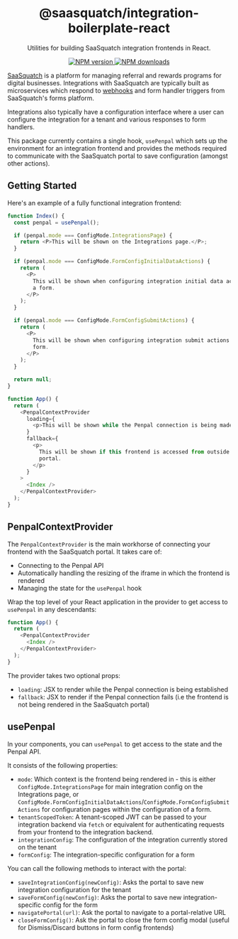 <h1 align="center">@saasquatch/integration-boilerplate-react</h1>

<p align="center">Utilities for building SaaSquatch integration frontends in React.</p>

<p align="center">
  <a href="https://www.npmjs.com/package/@saasquatch/integration-boilerplate-react"><img src="https://img.shields.io/npm/v/@saasquatch/integration-boilerplate-react/latest.svg?style=flat-square" alt="NPM version" /> </a>
  <a href="https://www.npmjs.com/package/@saasquatch/integration-boilerplate-react"><img src="https://img.shields.io/npm/dm/@saasquatch/integration-boilerplate-react.svg?style=flat-square" alt="NPM downloads"/> </a>
</p>

[SaaSquatch](https://saasquatch.com) is a platform for managing referral and rewards programs for digital
businesses. Integrations with SaaSquatch are typically built as microservices which respond to
[webhooks](https://docs.saasquatch.com/api/webhooks/) and form handler triggers from SaaSquatch's forms platform.

Integrations also typically have a configuration interface where a user can configure the integration for a tenant and
various responses to form handlers.

This package currently contains a single hook, `usePenpal` which sets up the environment for an integration frontend
and provides the methods required to communicate with the SaaSquatch portal to save configuration (amongst other
actions).

## Getting Started

Here's an example of a fully functional integration frontend:

```ts
function Index() {
  const penpal = usePenpal();

  if (penpal.mode === ConfigMode.IntegrationsPage) {
    return <P>This will be shown on the Integrations page.</P>;
  }

  if (penpal.mode === ConfigMode.FormConfigInitialDataActions) {
    return (
      <P>
        This will be shown when configuring integration initial data actions for
        a form.
      </P>
    );
  }

  if (penpal.mode === ConfigMode.FormConfigSubmitActions) {
    return (
      <P>
        This will be shown when configuring integration submit actions for a
        form.
      </P>
    );
  }

  return null;
}

function App() {
  return (
    <PenpalContextProvider
      loading={
        <p>This will be shown while the Penpal connection is being made.</p>
      }
      fallback={
        <p>
          This will be shown if this frontend is accessed from outside the
          portal.
        </p>
      }
    >
      <Index />
    </PenpalContextProvider>
  );
}
```

## PenpalContextProvider

The `PenpalContextProvider` is the main workhorse of connecting your frontend with the SaaSquatch portal. It takes care
of:

- Connecting to the Penpal API
- Automatically handling the resizing of the iframe in which the frontend is rendered
- Managing the state for the `usePenpal` hook

Wrap the top level of your React application in the provider to get access to `usePenpal` in any descendants:

```ts
function App() {
  return (
    <PenpalContextProvider
      <Index />
    </PenpalContextProvider>
  );
}
```

The provider takes two optional props:

- `loading`: JSX to render while the Penpal connection is being established
- `fallback`: JSX to render if the Penpal connection fails (i.e the frontend is not being rendered in the SaaSquatch
  portal)

## usePenpal

In your components, you can `usePenpal` to get access to the state and the Penpal API.

It consists of the following properties:

- `mode`: Which context is the frontend being rendered in - this is either `ConfigMode.IntegrationsPage` for main
  integration config on the Integrations page, or
  `ConfigMode.FormConfigInitialDataActions`/`ConfigMode.FormConfigSubmitActions` for configuration pages within the
  configuration of a form.
- `tenantScopedToken`: A tenant-scoped JWT can be passed to your integration backend via `fetch` or equivalent for
  authenticating requests from your frontend to the integration backend.
- `integrationConfig`: The configuration of the integration currently stored on the tenant
- `formConfig`: The integration-specific configuration for a form

You can call the following methods to interact with the portal:

- `saveIntegrationConfig(newConfig)`: Asks the portal to save new integration configuration for the tenant
- `saveFormConfig(newConfig)`: Asks the portal to save new integration-specific config for the form
- `navigatePortal(url)`: Ask the portal to navigate to a portal-relative URL
- `closeFormConfig()`: Ask the portal to close the form config modal (useful for Dismiss/Discard buttons in form config
  frontends)
